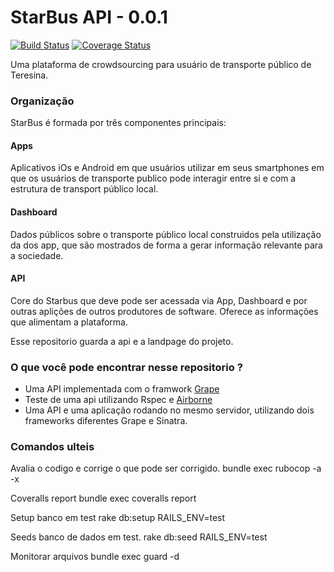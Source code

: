 # StarBus API - 0.0.1
[![Build Status](https://travis-ci.org/t00lmaker/starbus-v2.svg?branch=master)](https://travis-ci.org/t00lmaker/starbus-v2)
[![Coverage Status](https://coveralls.io/repos/github/t00lmaker/starbus-v2/badge.svg?branch=travisci)](https://coveralls.io/github/t00lmaker/starbus-v2?branch=travisci)

Uma plataforma de crowdsourcing para usuário de transporte público de Teresina.

### Organização

StarBus é formada por três componentes principais:

#### Apps
  Aplicativos iOs e Android em que usuários utilizar em seus smartphones em que
  os usuários de transporte publico pode interagir entre si e com a estrutura
  de transport público local.  

#### Dashboard
  Dados públicos sobre o transporte público local construidos pela utilização da
  dos app, que são mostrados de forma a gerar informação relevante para a sociedade.

#### API
  Core do Starbus que deve pode ser acessada via App, Dashboard e por outras aplições de
  outros produtores de software. Oferece as informações que alimentam a plataforma.  

Esse repositorio guarda a api e a landpage do projeto.

### O que você pode encontrar nesse repositorio ?

 * Uma API implementada com o framwork [Grape](http://www.ruby-grape.org)
 * Teste de uma api utilizando Rspec e [Airborne](https://github.com/brooklynDev/airborne)
 * Uma API e uma aplicação rodando no mesmo servidor, utilizando dois frameworks diferentes Grape e Sinatra.


 ### Comandos ulteis

Avalia o codigo e corrige o que pode ser corrigido.
bundle exec rubocop -a -x

Coveralls report
bundle exec coveralls report

Setup banco em test
rake db:setup RAILS_ENV=test

Seeds banco de dados em test.
rake db:seed RAILS_ENV=test

Monitorar arquivos 
bundle exec guard -d  


